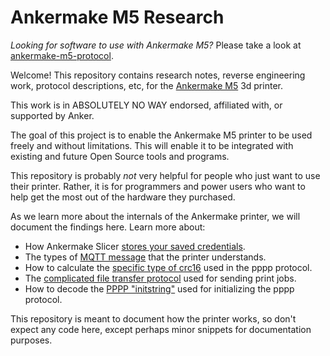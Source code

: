 Ankermake M5 Research
=====================

*Looking for software to use with Ankermake M5?* Please take a look at [ankermake-m5-protocol](https://github.com/Ankermgmt/ankermake-m5-protocol).

Welcome! This repository contains research notes, reverse engineering work,
protocol descriptions, etc, for the [Ankermake M5](https://www.ankermake.com/m5?ref=naviMenu) 3d printer.

This work is in ABSOLUTELY NO WAY endorsed, affiliated with, or supported by Anker.

The goal of this project is to enable the Ankermake M5 printer to be used freely
and without limitations. This will enable it to be integrated with existing and
future Open Source tools and programs.

This repository is probably *not* very helpful for people who just want to use
their printer. Rather, it is for programmers and power users who want to help
get the most out of the hardware they purchased.

As we learn more about the internals of the Ankermake printer, we will document
the findings here. Learn more about:

 - How Ankermake Slicer [stores your saved credentials](ankerslicer/login.md).
 - The types of [MQTT message](mqtt/message-types.md) that the printer understands.
 - How to calculate the [specific type of crc16](pppp/crc16-checksum.md) used in the pppp protocol.
 - The [complicated file transfer protocol](pppp/file-transfer-protocol.md) used for sending print jobs.
 - How to decode the [PPPP "initstring"](pppp/decode-initstring.py) used for initializing the pppp protocol.

This repository is meant to document how the printer works, so don't expect any
code here, except perhaps minor snippets for documentation purposes.
